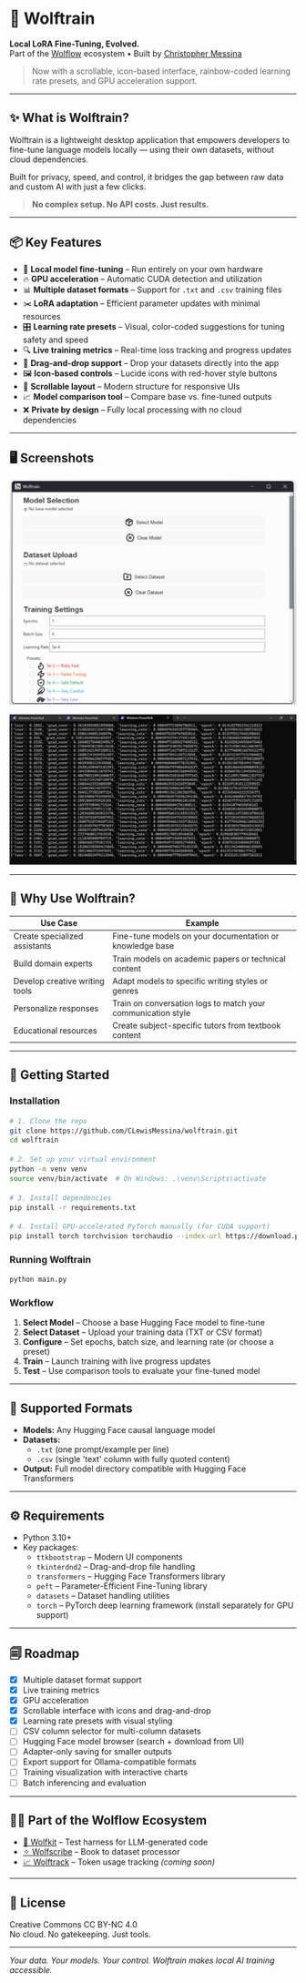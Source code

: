# 🐺 Wolftrain

**Local LoRA Fine-Tuning, Evolved.**  
Part of the [Wolflow](https://wolflow.ai) ecosystem • Built by [Christopher Messina](https://github.com/CLewisMessina)

> Now with a scrollable, icon-based interface, rainbow-coded learning rate presets, and GPU acceleration support.

---

## ✨ What is Wolftrain?

Wolftrain is a lightweight desktop application that empowers developers to fine-tune language models locally — using their own datasets, without cloud dependencies.

Built for privacy, speed, and control, it bridges the gap between raw data and custom AI with just a few clicks.

> **No complex setup. No API costs. Just results.**

---

## 📦 Key Features

- 🧠 **Local model fine-tuning** – Run entirely on your own hardware
- 🔥 **GPU acceleration** – Automatic CUDA detection and utilization
- 📊 **Multiple dataset formats** – Support for `.txt` and `.csv` training files
- ✂️ **LoRA adaptation** – Efficient parameter updates with minimal resources
- 🎛️ **Learning rate presets** – Visual, color-coded suggestions for tuning safety and speed
- 🔍 **Live training metrics** – Real-time loss tracking and progress updates
- 🧩 **Drag-and-drop support** – Drop your datasets directly into the app
- 🖼️ **Icon-based controls** – Lucide icons with red-hover style buttons
- 🧭 **Scrollable layout** – Modern structure for responsive UIs
- 📈 **Model comparison tool** – Compare base vs. fine-tuned outputs
- ❌ **Private by design** – Fully local processing with no cloud dependencies

---

## 🖥️ Screenshots

![Wolftrain Interface](https://github.com/CLewisMessina/wolftrain/blob/main/assets/screenshots/wolftrain-UI.png)

![Wolftrain Training CLI Output](https://github.com/CLewisMessina/wolftrain/blob/main/assets/screenshots/training-cli.png)

---

## 🥚 Why Use Wolftrain?

| Use Case | Example |
|----------|---------|
| Create specialized assistants | Fine-tune models on your documentation or knowledge base |
| Build domain experts | Train models on academic papers or technical content |
| Develop creative writing tools | Adapt models to specific writing styles or genres |
| Personalize responses | Train on conversation logs to match your communication style |
| Educational resources | Create subject-specific tutors from textbook content |

---

## 🚀 Getting Started

### Installation

```bash
# 1. Clone the repo
git clone https://github.com/CLewisMessina/wolftrain.git
cd wolftrain

# 2. Set up your virtual environment
python -m venv venv
source venv/bin/activate  # On Windows: .\venv\Scripts\activate

# 3. Install dependencies
pip install -r requirements.txt

# 4. Install GPU-accelerated PyTorch manually (for CUDA support)
pip install torch torchvision torchaudio --index-url https://download.pytorch.org/whl/cu121
```

### Running Wolftrain

```bash
python main.py
```

### Workflow

1. **Select Model** – Choose a base Hugging Face model to fine-tune
2. **Select Dataset** – Upload your training data (TXT or CSV format)
3. **Configure** – Set epochs, batch size, and learning rate (or choose a preset)
4. **Train** – Launch training with live progress updates
5. **Test** – Use comparison tools to evaluate your fine-tuned model

---

## 📁 Supported Formats

- **Models:** Any Hugging Face causal language model
- **Datasets:** 
  - `.txt` (one prompt/example per line)
  - `.csv` (single 'text' column with fully quoted content)
- **Output:** Full model directory compatible with Hugging Face Transformers

---

## ⚙️ Requirements

- Python 3.10+
- Key packages:
  - `ttkbootstrap` – Modern UI components
  - `tkinterdnd2` – Drag-and-drop file handling
  - `transformers` – Hugging Face Transformers library
  - `peft` – Parameter-Efficient Fine-Tuning library
  - `datasets` – Dataset handling utilities
  - `torch` – PyTorch deep learning framework (install separately for GPU support)

---

## 🗐 Roadmap

- [x] Multiple dataset format support
- [x] Live training metrics
- [x] GPU acceleration
- [x] Scrollable interface with icons and drag-and-drop
- [x] Learning rate presets with visual styling
- [ ] CSV column selector for multi-column datasets
- [ ] Hugging Face model browser (search + download from UI)
- [ ] Adapter-only saving for smaller outputs
- [ ] Export support for Ollama-compatible formats
- [ ] Training visualization with interactive charts
- [ ] Batch inferencing and evaluation

---

## 🧙‍♂️ Part of the Wolflow Ecosystem

- [🐺 Wolfkit](https://github.com/CLewisMessina/wolfkit) – Test harness for LLM-generated code
- [✧ Wolfscribe](https://github.com/CLewisMessina/wolfscribe) – Book to dataset processor
- [📈 Wolftrack](https://github.com/CLewisMessina) – Token usage tracking *(coming soon)*

---

## 🤖 License

Creative Commons CC BY-NC 4.0  
No cloud. No gatekeeping. Just tools.

---

_Your data. Your models. Your control. Wolftrain makes local AI training accessible._
